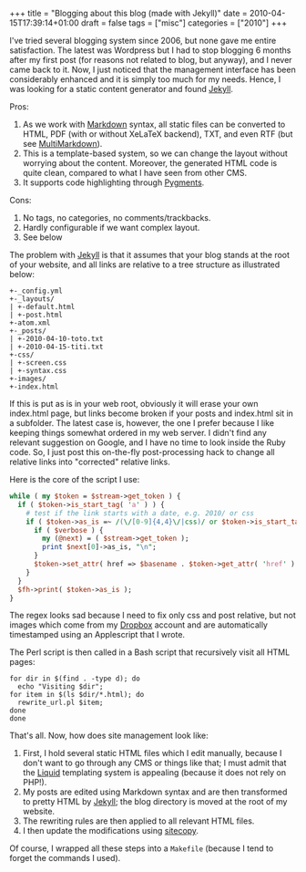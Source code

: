 +++
title = "Blogging about this blog (made with Jekyll)"
date = 2010-04-15T17:39:14+01:00
draft = false
tags = ["misc"]
categories = ["2010"]
+++

I've tried several blogging system since 2006, but none gave me entire satisfaction. The latest was Wordpress but I had to stop blogging 6 months after my first post (for reasons not related to blog, but anyway), and I never came back to it. Now, I just noticed that the management interface has been considerably enhanced and it is simply too much for my needs. Hence, I was looking for a static content generator and found [Jekyll][Jekyll].

Pros:

1. As we work with [Markdown][Markdown] syntax, all static files can be converted to HTML, PDF (with or without XeLaTeX backend), TXT, and even RTF (but see [MultiMarkdown][MultiMarkdown]). 
2. This is a template-based system, so we can change the layout without worrying about the content. Moreover, the generated HTML code is quite clean, compared to what I have seen from other CMS. 
3. It supports code highlighting through [Pygments][Pygments]. 

Cons:

1. No tags, no categories, no comments/trackbacks. 
2. Hardly configurable if we want complex layout. 
3. See below

The problem with [Jekyll][Jekyll] is that it assumes that your blog stands at the root
of your website, and all links are relative to a tree structure as illustrated
below:

```
+-_config.yml
+-_layouts/ 
| +-default.html
| +-post.html
+-atom.xml
+-_posts/
| +-2010-04-10-toto.txt
| +-2010-04-15-titi.txt
+-css/
| +-screen.css
| +-syntax.css
+-images/
+-index.html
```

If this is put as is in your web root, obviously it will erase your own index.html page, but links become broken if your posts and index.html sit in a subfolder. The latest case is, however, the one I prefer because I like keeping things somewhat ordered in my web server. I didn't find any relevant suggestion on Google, and I have no time to look inside the Ruby code. So, I just post this on-the-fly post-processing hack to change all relative links into "corrected" relative links.

Here is the core of the script I use:

```perl
while ( my $token = $stream->get_token ) {
  if ( $token->is_start_tag( 'a' ) ) {
    # test if the link starts with a date, e.g. 2010/ or css
    if ( $token->as_is =~ /(\/[0-9]{4,4}\/|css)/ or $token->is_start_tag( 'link' ) ) {
      if ( $verbose ) {
        my (@next) = ( $stream->get_token );
        print $next[0]->as_is, "\n";
      }
      $token->set_attr( href => $basename . $token->get_attr( 'href' ) );
    }
  }
  $fh->print( $token->as_is );
}
```

The regex looks sad because I need to fix only css and post relative, but not images which come from my [Dropbox][Dropbox] account and are automatically timestamped using an Applescript that I wrote.

The Perl script is then called in a Bash script that recursively visit all HTML pages:

```
for dir in $(find . -type d); do
  echo "Visiting $dir";
for item in $(ls $dir/*.html); do
  rewrite_url.pl $item;
done
done
```

That's all. Now, how does site management look like:

1. First, I hold several static HTML files which I edit manually, because I don't want to go through any CMS or things like that; I must admit that the [Liquid][Liquid] templating system is appealing (because it does not rely on PHP!). 
2. My posts are edited using Markdown syntax and are then transformed to pretty HTML by [Jekyll]; the blog directory is moved at the root of my website.
3. The rewriting rules are then applied to all relevant HTML files. 
4. I then update the modifications using [sitecopy][sitecopy].

Of course, I wrapped all these steps into a `Makefile` (because I tend to forget the commands I used).

[Jekyll]: github.com/mojombo/jekyll "Jekyll"
[Markdown]: daringfireball.net/projects/markdown/ "Markdown language"
[MultiMarkdown]: http://fletcherpenney.net/multimarkdown/ "MultiMarkdown language"
[Pygments]: http://pygments.org/ "Pygments — Python syntax highlighter"
[Dropbox]: http://getdropbox.com "Dropbox"
[Liquid]: http://www.liquidmarkup.org/ "Liquid"
[sitecopy]: http://www.manyfish.co.uk/sitecopy/ "sitecopy"